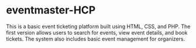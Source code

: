 # eventmaster-HCP
This is a basic event ticketing platform built using HTML, CSS, and PHP. The first version allows users to search for events, view event details, and book tickets. The system also includes basic event management for organizers.
